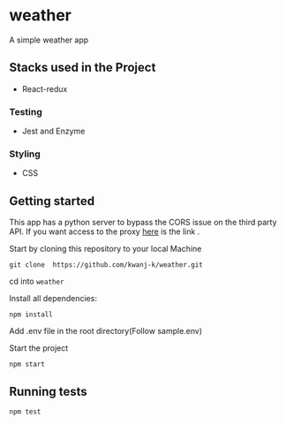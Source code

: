 # weather
A simple weather app

## Stacks used in the Project

- React-redux

### Testing
- Jest and Enzyme

### Styling
- CSS

## Getting started

This app has a python server to bypass the CORS issue on the third party API. If you want access to the proxy [here](https://github.com/kwanj-k/corsserver) is the link .

Start by cloning this repository to your local Machine

``` git clone  https://github.com/kwanj-k/weather.git ```

cd into ```weather```

Install all dependencies:

```npm install ```

Add .env file in the root directory(Follow sample.env)

Start the project

``` npm start ```


## Running tests 

``` npm test ```
